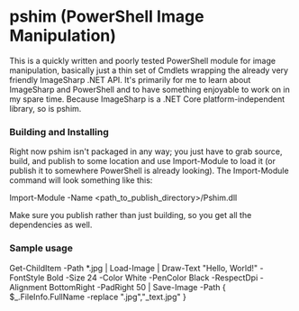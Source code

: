 # pshim (PowerShell Image Manipulation)

This is a quickly written and poorly tested PowerShell module for image manipulation, basically just a thin set of Cmdlets wrapping the already very friendly ImageSharp .NET API.  It's primarily for me to learn about ImageSharp and PowerShell and to have something enjoyable to work on in my spare time.  Because ImageSharp is a .NET Core platform-independent library, so is pshim.

### Building and Installing

Right now pshim isn't packaged in any way; you just have to grab source, build, and publish to some location and use Import-Module to load it (or publish it to somewhere PowerShell is already looking).  The Import-Module command will look something like this:

Import-Module -Name <path_to_publish_directory>/Pshim.dll

Make sure you publish rather than just building, so you get all the dependencies as well.

### Sample usage

Get-ChildItem -Path *.jpg \| Load-Image \| Draw-Text "Hello, World!" -FontStyle Bold -Size 24 -Color White -PenColor Black -RespectDpi -Alignment BottomRight -PadRight 50 \| Save-Image -Path { $_.FileInfo.FullName -replace ".jpg","_text.jpg" }
